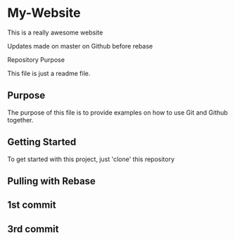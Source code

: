 # My-Website

This is a really awesome website

Updates made on master on Github before rebase

 Repository Purpose

This file is just a readme file.

## Purpose

The purpose of this file is to provide examples
on how to use Git and Github together.

## Getting Started

To get started with this project, just 'clone' this repository

## Pulling with Rebase

## 1st commit

## 3rd commit